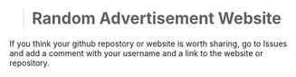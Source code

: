 ># Random Advertisement Website
If you think your github repostory or website is worth sharing, go to Issues and add a comment with your username and a link to the website or repository. 
